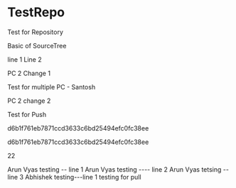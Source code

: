 # TestRepo
Test for Repository


Basic of SourceTree

line 1
Line 2

PC 2 Change 1

Test for multiple PC - Santosh

PC 2 change 2

Test for Push

d6b1f761eb7871ccd3633c6bd25494efc0fc38ee

d6b1f761eb7871ccd3633c6bd25494efc0fc38ee

22


Arun Vyas testing -- line 1
Arun Vyas testing  ---- line 2
Arun Vyas tetsing -- line 3
Abhishek  testing---line 1
testing for pull
